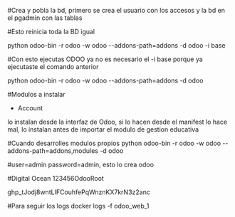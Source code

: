 
#Crea y pobla la bd, primero se crea el usuario con los accesos y la bd en el pgadmin con las tablas

#Esto reinicia toda la BD igual

python odoo-bin -r odoo -w odoo --addons-path=addons -d odoo -i base

#Con esto ejecutas ODOO ya no es necesario el -i base porque ya ejecutaste el comando anterior 

python odoo-bin -r odoo -w odoo --addons-path=addons -d odoo 


#Modulos a instalar
- Account

lo instalan desde la interfaz de Odoo, si lo hacen desde el manifest lo hace mal, lo instalan antes de importar el modulo de gestion educativa

#Cuando desarrolles modulos propios
python odoo-bin -r odoo -w odoo --addons-path=addons,modules -d odoo 



#user=admin password=admin, esto lo crea odoo


#Digital Ocean
123456OdooRoot



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


#Para seguir los logs
docker logs -f odoo_web_1


